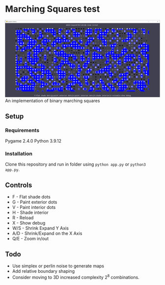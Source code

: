 # Marching Squares test
![Preview of app](preview.png)
An implementation of binary marching squares
## Setup
### Requirements
Pygame 2.4.0
Python 3.9.12
### Installation
Clone this repository and run in folder using `python app.py` or `python3 app.py`.

## Controls
* F - Flat shade dots
* G - Paint exterior dots
* V - Paint interior dots
* H - Shade interior
* R - Reload
* X - Show debug
* W/S - Shrink Expand Y Axis
* A/D - Shrink/Expand on the X Axis
* Q/E - Zoom in/out

## Todo
* Use simplex or perlin noise to generate maps
* Add relative boundary shaping
* Consider moving to 3D increased complexity 2<sup>8</sup> combinations.